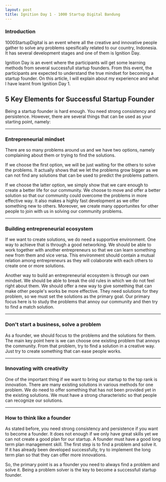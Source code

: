 ```yaml
---
layout: post
title: Ignition Day 1 - 1000 Startup Digital Bandung
---
```


### Introduction

1000StartupDigital is an event where all the creative and innovative people gather to solve any problems spesifically related to our country, Indonesia. It has several development stages and one of them is Ignition Day.<br />

Ignition Day is an event where the participants will get some learning methods from several successfull startup founders. From this event, the participants are expected to understand the true mindset for becoming a startup founder. On this article, I will explain about my experience and what I have learnt from Ignition Day 1. 
 

## 5 Key Elements for Successful Startup Founder

Being a startup founder is hard enough. You need strong consistency and persistence. However, there are several things that can be used as your starting point, namely:

-----

### Entrepreneurial mindset

There are so many problems around us and we have two options, namely complaining about them or trying to find the solutions.<br />

If we choose the first option, we will be just waiting for the others to solve the problems. It actually shows that we let the problems grow bigger as we can not find any solutions that can be used to predict the problems pattern.<br />

If we choose the latter option, we simply show that we care enough to create a better life for our community. We choose to move and offer a better solution so that our community could overcome the problems in more effective way. It also makes a highly fast development as we offer something new to others. Moreover, we create many opportunites for other people to join with us in solving our community problems.

-----

### Building entrepreneurial ecosystem

If we want to create solutions, we do need a supportive environment. One way to achieve that is through a good networking. We should be able to work together with another entrepreneurs so that we can learn something new from them and vice versa. This environment should contain a mutual relation among entrepreneurs as they will colaborate with each others to create one or more solutions.<br />

Another way to build an entrepreneurial ecosystem is through our own mindset. We should be able to break the old rules in which we do not feel right about them. We should offer a new way to give something that can make other people's works be more effective. They need solutions for they problem, so we must set the solutions as the primary goal. Our primary focus here is to study the problems that annoy our community and then try to find a match solution.<br />
   
-----

### Don't start a business, solve a problem

As a founder, we should focus to the problems and the solutions for them. The main key point here is we can choose one existing problem that annoys the community. From that problem, try to find a solution in a creative way. Just try to create something that can ease people works.

----- 

### Innovating with creativity

One of the important thing if we want to bring our startup to the top rank is innovation. There are many existing solutions in various methods for one problem. We do need to offer something that has not been provided yet in the existing solutions. We must have a strong characteristic so that people can recognize our solutions.

-----

### How to think like a founder

As stated before, you need strong consistency and persistence if you want to become a founder. It does not enough if we only have great skills yet we can not create a good plan for our startup. A founder must have a good long term plan management skill. The first step is to find a problem and solve it. If it has already been developed successfully, try to implement the long term plan so that they can offer more innovations.<br />

So, the primary point is as a founder you need to always find a problem and solve it. Being a problem solver is the key to become a successfull startup founder. 
